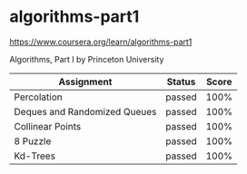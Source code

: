 # algorithms-part1
https://www.coursera.org/learn/algorithms-part1

Algorithms, Part I by Princeton University


|Assignment                    | Status  | Score|
|------------------------------|---------|------|
| Percolation                  |  passed | 100% |
| Deques and Randomized Queues |  passed | 100% |
| Collinear Points             |  passed | 100% |
| 8 Puzzle                     |  passed | 100% |
| Kd-Trees                     |  passed | 100% |

